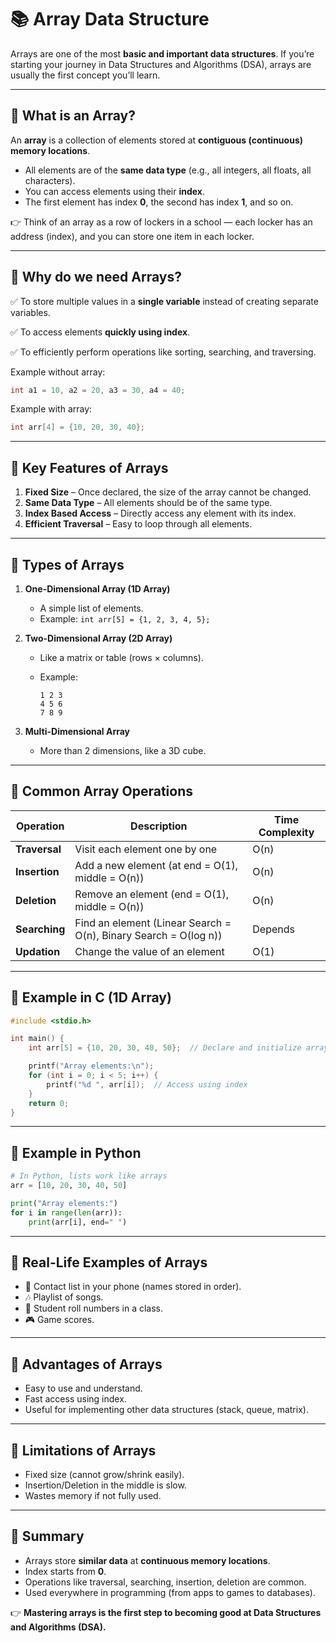 # 📚 Array Data Structure

Arrays are one of the most **basic and important data structures**. If you’re starting your journey in Data Structures and Algorithms (DSA), arrays are usually the first concept you’ll learn.

---

## 🔹 What is an Array?

An **array** is a collection of elements stored at **contiguous (continuous) memory locations**.

* All elements are of the **same data type** (e.g., all integers, all floats, all characters).
* You can access elements using their **index**.
* The first element has index **0**, the second has index **1**, and so on.

👉 Think of an array as a row of lockers in a school — each locker has an address (index), and you can store one item in each locker.

---

## 🔹 Why do we need Arrays?

✅ To store multiple values in a **single variable** instead of creating separate variables.

✅ To access elements **quickly using index**.

✅ To efficiently perform operations like sorting, searching, and traversing.

Example without array:

```c
int a1 = 10, a2 = 20, a3 = 30, a4 = 40;
```

Example with array:

```c
int arr[4] = {10, 20, 30, 40};
```

---

## 🔹 Key Features of Arrays

1. **Fixed Size** – Once declared, the size of the array cannot be changed.
2. **Same Data Type** – All elements should be of the same type.
3. **Index Based Access** – Directly access any element with its index.
4. **Efficient Traversal** – Easy to loop through all elements.

---

## 🔹 Types of Arrays

1. **One-Dimensional Array (1D Array)**

   * A simple list of elements.
   * Example: `int arr[5] = {1, 2, 3, 4, 5};`

2. **Two-Dimensional Array (2D Array)**

   * Like a matrix or table (rows × columns).
   * Example:

     ```
     1 2 3
     4 5 6
     7 8 9
     ```

3. **Multi-Dimensional Array**

   * More than 2 dimensions, like a 3D cube.

---

## 🔹 Common Array Operations

| Operation     | Description                                                      | Time Complexity |
| ------------- | ---------------------------------------------------------------- | --------------- |
| **Traversal** | Visit each element one by one                                    | O(n)            |
| **Insertion** | Add a new element (at end = O(1), middle = O(n))                 | O(n)            |
| **Deletion**  | Remove an element (end = O(1), middle = O(n))                    | O(n)            |
| **Searching** | Find an element (Linear Search = O(n), Binary Search = O(log n)) | Depends         |
| **Updation**  | Change the value of an element                                   | O(1)            |

---

## 🔹 Example in C (1D Array)

```c
#include <stdio.h>

int main() {
    int arr[5] = {10, 20, 30, 40, 50};  // Declare and initialize array

    printf("Array elements:\n");
    for (int i = 0; i < 5; i++) {
        printf("%d ", arr[i]);  // Access using index
    }
    return 0;
}
```

---

## 🔹 Example in Python

```python
# In Python, lists work like arrays
arr = [10, 20, 30, 40, 50]

print("Array elements:")
for i in range(len(arr)):
    print(arr[i], end=" ")
```

---

## 🔹 Real-Life Examples of Arrays

* 📱 Contact list in your phone (names stored in order).
* 🎶 Playlist of songs.
* 🏫 Student roll numbers in a class.
* 🎮 Game scores.

---

## 🔹 Advantages of Arrays

* Easy to use and understand.
* Fast access using index.
* Useful for implementing other data structures (stack, queue, matrix).

---

## 🔹 Limitations of Arrays

* Fixed size (cannot grow/shrink easily).
* Insertion/Deletion in the middle is slow.
* Wastes memory if not fully used.

---

## 🚀 Summary

* Arrays store **similar data** at **continuous memory locations**.
* Index starts from **0**.
* Operations like traversal, searching, insertion, deletion are common.
* Used everywhere in programming (from apps to games to databases).

👉 **Mastering arrays is the first step to becoming good at Data Structures and Algorithms (DSA).**
